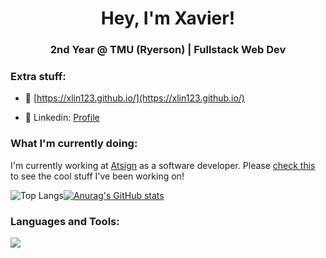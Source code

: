 <h1 align="center">Hey, I'm Xavier!</h1>
<h3 align="center">2nd Year @ TMU (Ryerson) | Fullstack Web Dev</h3>


<h3>Extra stuff: </h3>

- 💼 [https://xlin123.github.io/](https://xlin123.github.io/)

- 💼 Linkedin: [Profile](https://www.linkedin.com/in/xavier-lin/)

<h3>What I'm currently doing:</h3>

 I'm currently working at [Atsign](https://atsign.com/) as a software developer. Please [check this](https://github.com/atsign-foundation/sshnoports/tree/trunk/packages/sshnpdpy) to see the cool stuff I've been working on!

  ![Top Langs](https://github-readme-stats.vercel.app/api/top-langs/?username=Xlin123&size_weight=0.5&count_weight=0.5&theme=github_dark&layout=compact)[![Anurag's GitHub stats](https://github-readme-stats.vercel.app/api?username=Xlin123&show_icons=true&theme=github_dark)](https://github.com/anuraghazra/github-readme-stats)

<h3 align="left">Languages and Tools:</h3>
<p>
  <a href="https://skillicons.dev">
    <img src="https://skillicons.dev/icons?i=azure,bash,linux,react,vite,dart,flutter,dotnet,docker,git,graphql,java,ts,nodejs,netlify,py,html,css,tailwind&perline=6&theme=dark"/>
  </a>
 </p>
